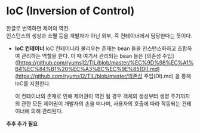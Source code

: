 # IoC (Inversion of Control)

한글로 번역하면 제어의 역전.  
인스턴스의 생상과 소멸 등을 개발자가 아닌 외부,  즉 컨테이너에서 담당한다는 뜻이다.


- **IoC 컨테이너**
	IoC 컨테이너라 불리우는 존재는 bean 들을 인스턴스화하고 조합하여 관리하는 역할을 한다.   이 때 여기서 관리되는 bean 들은 [의존성 주입]([https://github.com/ryums12/TIL/blob/master/%EC%9D%98%EC%A1%B4%EC%84%B1%20%EC%A3%BC%EC%9E%85(DI).md](https://github.com/ryums12/TIL/blob/master/의존성 주입(DI).md) 을 통해 IoC를 지원한다.
	
	이 컨테이너의 존재로 인해 제어권이 역전 될 경우  객체의 생성부터 생명 주기까지의 관한 모든 제어권이 개발자의 손을 떠나며, 사용자의 호출에 따라 작동되는 컨테이너에 의해 관리된다.
  


**추후 추가 필요**


